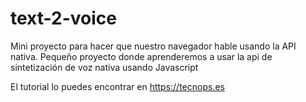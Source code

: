 # text-2-voice
Mini proyecto para hacer que nuestro navegador hable usando la API nativa.
Pequeño proyecto donde aprenderemos a usar la api de sintetización de voz nativa usando Javascript

El tutorial lo puedes encontrar en https://tecnops.es
